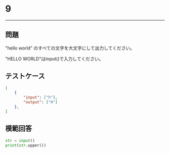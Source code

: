 # 9

---
## 問題

"hello world" のすべての文字を大文字にして出力してください。

"HELLO WORLD"はinput()で入力してください。
## テストケース

```json
[
	{
		"input": ["h"],
		"output": ["H"]
  	},
]
```

## 模範回答
```python
str = input()
print(str.upper())
```